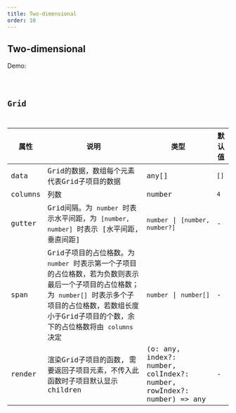 ```yaml
---
title: Two-dimensional
order: 10
---
```


## Two-dimensional

Demo:

<code src="./two-dimensional/index.tsx" />

## Grid

| 属性 | 说明 | 类型 | 默认值 |
| --- | --- | ---- | --- |
| data | Grid的数据，数组每个元素代表Grid子项目的数据 | any[] | `[]` |
| columns | 列数 | number | `4` |
| gutter | Grid间隔。为 `number` 时表示水平间距，为 `[number, number]` 时表示 [水平间距, 垂直间距]  | `number` \| `[number, number?]` | - |
| span | Grid子项目的占位格数。为 `number` 时表示第一个子项目的占位格数，若为负数则表示最后一个子项目的占位格数；为 `number[]` 时表示多个子项目的占位格数，若数组长度小于Grid子项目的个数，余下的占位格数将由 `columns` 决定 | `number` \| `number[]` | - |
| render | 渲染Grid子项目的函数, 需要返回子项目元素，不传入此函数时子项目默认显示children | (o: any, index?: number, colIndex?: number, rowIndex?: number) => any | - |